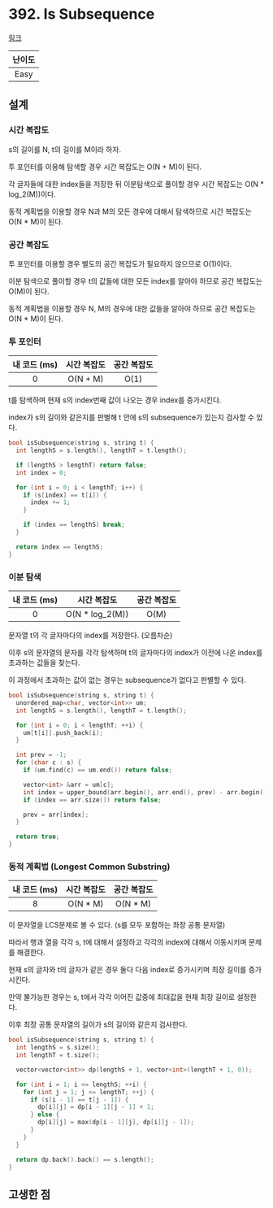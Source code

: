 # 392. Is Subsequence

[링크](https://leetcode.com/problems/is-subsequence/)

| 난이도 |
| :----: |
|  Easy  |

## 설계

### 시간 복잡도

s의 길이를 N, t의 길이를 M이라 하자.

투 포인터를 이용해 탐색할 경우 시간 복잡도는 O(N + M)이 된다.

각 글자들에 대한 index들을 저장한 뒤 이분탐색으로 풀이할 경우 시간 복잡도는 O(N \* log_2(M))이다.

동적 계획법을 이용할 경우 N과 M의 모든 경우에 대해서 탐색하므로 시간 복잡도는 O(N \* M)이 된다.

### 공간 복잡도

투 포인터를 이용할 경우 별도의 공간 복잡도가 필요하지 않으므로 O(1)이다.

이분 탐색으로 풀이할 경우 t의 값들에 대한 모든 index를 알아야 하므로 공간 복잡도는 O(M)이 된다.

동적 계획법을 이용할 경우 N, M의 경우에 대한 값들을 알아야 하므로 공간 복잡도는 O(N \* M)이 된다.

### 투 포인터

| 내 코드 (ms) | 시간 복잡도 | 공간 복잡도 |
| :----------: | :---------: | :---------: |
|      0       |  O(N + M)   |    O(1)     |

t를 탐색하며 현재 s의 index번째 값이 나오는 경우 index를 증가시킨다.

index가 s의 길이와 같은지를 판별해 t 안에 s의 subsequence가 있는지 검사할 수 있다.

```cpp
bool isSubsequence(string s, string t) {
  int lengthS = s.length(), lengthT = t.length();

  if (lengthS > lengthT) return false;
  int index = 0;

  for (int i = 0; i < lengthT; i++) {
    if (s[index] == t[i]) {
      index += 1;
    }

    if (index == lengthS) break;
  }

  return index == lengthS;
}
```

### 이분 탐색

| 내 코드 (ms) |   시간 복잡도    | 공간 복잡도 |
| :----------: | :--------------: | :---------: |
|      0       | O(N \* log_2(M)) |    O(M)     |

문자열 t의 각 글자마다의 index를 저장한다. (오름차순)

이후 s의 문자열의 문자를 각각 탐색하며 t의 글자마다의 index가 이전에 나온 index를 초과하는 값들을 찾는다.

이 과정에서 초과하는 값이 없는 경우는 subsequence가 없다고 판별할 수 있다.

```cpp
bool isSubsequence(string s, string t) {
  unordered_map<char, vector<int>> um;
  int lengthS = s.length(), lengthT = t.length();

  for (int i = 0; i < lengthT; ++i) {
    um[t[i]].push_back(i);
  }

  int prev = -1;
  for (char c : s) {
    if (um.find(c) == um.end()) return false;

    vector<int> &arr = um[c];
    int index = upper_bound(arr.begin(), arr.end(), prev) - arr.begin();
    if (index == arr.size()) return false;

    prev = arr[index];
  }

  return true;
}
```

### 동적 계획법 (Longest Common Substring)

| 내 코드 (ms) | 시간 복잡도 | 공간 복잡도 |
| :----------: | :---------: | :---------: |
|      8       |  O(N \* M)  |  O(N \* M)  |

이 문자열을 LCS문제로 볼 수 있다. (s를 모두 포함하는 촤장 공통 문자열)

따라서 행과 열을 각각 s, t에 대해서 설정하고 각각의 index에 대해서 이동시키며 문제를 해결한다.

현재 s의 글자와 t의 글자가 같은 경우 둘다 다음 index로 증가시키며 최장 길이를 증가시킨다.

만약 불가능한 경우는 s, t에서 각각 이어진 값중에 최대값을 현재 최장 길이로 설정한다.

이후 최장 공통 문자열의 길이가 s의 길이와 같은지 검사한다.

```cpp
bool isSubsequence(string s, string t) {
  int lengthS = s.size();
  int lengthT = t.size();

  vector<vector<int>> dp(lengthS + 1, vector<int>(lengthT + 1, 0));

  for (int i = 1; i <= lengthS; ++i) {
    for (int j = 1; j <= lengthT; ++j) {
      if (s[i - 1] == t[j - 1]) {
        dp[i][j] = dp[i - 1][j - 1] + 1;
      } else {
        dp[i][j] = max(dp[i - 1][j], dp[i][j - 1]);
      }
    }
  }

  return dp.back().back() == s.length();
}
```

## 고생한 점
